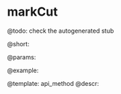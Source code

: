 markCut
=============


@todo:
	check the autogenerated stub

@short:
	

@params:





@example:

@template:	api_method
@descr:

